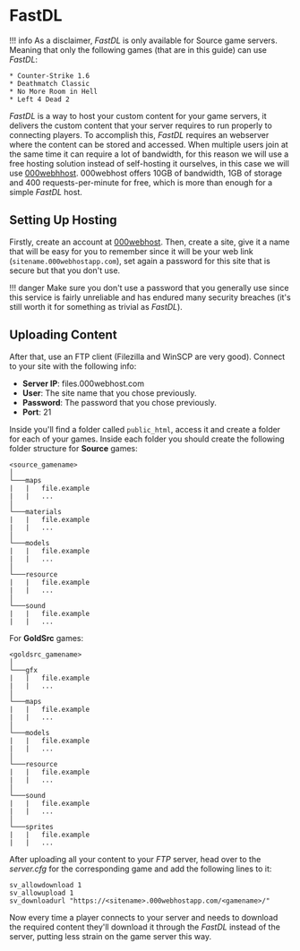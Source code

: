 # FastDL

!!! info
    As a disclaimer, *FastDL* is only available for Source game servers. Meaning that only the following games (that are in this guide) can use *FastDL*:

    * Counter-Strike 1.6
    * Deathmatch Classic
    * No More Room in Hell
    * Left 4 Dead 2

*FastDL* is a way to host your custom content for your game servers, it delivers the custom content that your server requires to run properly to connecting players. To accomplish this, *FastDL* requires an webserver where the content can be stored and accessed. When multiple users join at the same time it can require a lot of bandwidth, for this reason we will use a free hosting solution instead of self-hosting it ourselves, in this case we will use [000webhhost](https://www.000webhost.com/). 000webhost offers 10GB of bandwidth, 1GB of storage and 400 requests-per-minute for free, which is more than enough for a simple *FastDL* host.

## Setting Up Hosting

Firstly, create an account at [000webhost](https://www.000webhost.com/). Then, create a site, give it a name that will be easy for you to remember since it will be your web link (`sitename.000webhostapp.com`), set again a password for this site that is secure but that you don't use.

!!! danger
    Make sure you don't use a password that you generally use since this service is fairly unreliable and has endured many security breaches (it's still worth it for something as trivial as *FastDL*).

## Uploading Content

After that, use an FTP client (Filezilla and WinSCP are very good). Connect to your site with the following info:

* **Server IP**: files.000webhost.com
* **User**: The site name that you chose previously.
* **Password**: The password that you chose previously.
* **Port**: 21

Inside you'll find a folder called `public_html`, access it and create a folder for each of your games. Inside each folder you should create the following folder structure for **Source** games:

``` text
<source_gamename>
│
└───maps
|   |   file.example
|   |   ...
│
└───materials
|   |   file.example
|   |   ...
│
└───models
|   |   file.example
|   |   ...
│
└───resource
|   |   file.example
|   |   ...
│
└───sound
|   |   file.example
|   |   ...
```

For **GoldSrc** games:

``` text
<goldsrc_gamename>
│
└───gfx
|   |   file.example
|   |   ...
│
└───maps
|   |   file.example
|   |   ...
│
└───models
|   |   file.example
|   |   ...
│
└───resource
|   |   file.example
|   |   ...
│
└───sound
|   |   file.example
|   |   ...
│
└───sprites
|   |   file.example
|   |   ...
```

After uploading all your content to your *FTP* server, head over to the *server.cfg* for the corresponding game and add the following lines to it:

``` text
sv_allowdownload 1
sv_allowupload 1
sv_downloadurl "https://<sitename>.000webhostapp.com/<gamename>/"
```

Now every time a player connects to your server and needs to download the required content they'll download it through the *FastDL* instead of the server, putting less strain on the game server this way.
